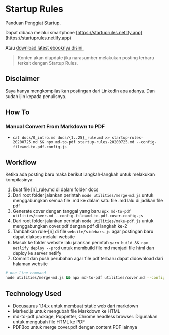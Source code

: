 # Startup Rules

Panduan Penggiat Startup.

Dapat dibaca melalui smartphone [https://startuprules.netlify.app](https://startuprules.netlify.app)

Atau [download latest ebooknya disini.](https://github.com/freddymu/startup-rules/raw/master/utilities/pdf/startup-rules.pdf)

> Konten akan diupdate jika narasumber melakukan posting terbaru terkait dengan Startup Rules.

## Disclaimer

Saya hanya mengkompilasikan postingan dari LinkedIn apa adanya. Dan sudah ijin kepada penulisnya.

## How To

### Manual Convert From Markdown to PDF

- `cat docs/0_intro.md docs/{1..25}_rule.md >> startup-rules-20200725.md && npx md-to-pdf startup-rules-20200725.md --config-file=md-to-pdf.config.js`

## Workflow

Ketika ada posting baru maka berikut langkah-langkah untuk melakukan kompilasinya:

1. Buat file [n]_rule.md di dalam folder docs
2. Dari root folder jalankan perintah `node utilities/merge-md.js` untuk menggabungkan semua file .md ke dalam satu file .md lalu di jadikan file pdf
3. Generate cover dengan tanggal yang baru `npx md-to-pdf utilities/cover.md --config-file=md-to-pdf-cover.config.js`
4. Dari root folder jalankan perintah `node utilities/make-pdf.js` untuk menggabungkan cover.pdf dengan pdf di langkah ke-2
5. Tambahkan rule-[n] di file `website/sidebars.js` agar postingan baru dapat diakses melalui website
6. Masuk ke folder website lalu jalankan perintah `yarn build && npx netlify deploy --prod` untuk membuild file md menjadi file html dan deploy ke server netlify
7. Commit dan push perubahan agar file pdf terbaru dapat didownload dari halaman website

```bash
# one line command
node utilities/merge-md.js && npx md-to-pdf utilities/cover.md --config-file=md-to-pdf-cover.config.js && node utilities/make-pdf.js && git add . && git commit -m 'add new rule' && git push origin master && cd website/ && yarn build && npx netlify deploy --prod --dir "./build/startup-rules"
```

## Technology Used

- Docusaurus 1.14.x untuk membuat static web dari markdown
- Marked.js untuk mengubah file Markdown ke HTML
- md-to-pdf package, Puppetter, Chrome headless browser. Digunakan untuk mengubah file HTML ke PDF
- PDFBox untuk merge cover.pdf dengan content PDF lainnya
